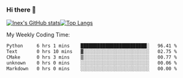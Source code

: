 ### Hi there 👋
[![lnex's GitHub stats](https://github-readme-stats.vercel.app/api?username=lnexenl&count_private=true&show_icons=true)](https://github.com/anuraghazra/github-readme-stats)[![Top Langs](https://github-readme-stats.vercel.app/api/top-langs/?username=lnexenl&layout=compact&langs_count=8&exclude_repo=32-bit-MIPS-CPU)](https://github.com/anuraghazra/github-readme-stats)

My Weekly Coding Time:
<!--START_SECTION:waka-->

```txt
Python     6 hrs 1 mins    ████████████████████████░   96.41 %
Text       0 hrs 10 mins   ▓░░░░░░░░░░░░░░░░░░░░░░░░   02.75 %
CMake      0 hrs 3 mins    ▒░░░░░░░░░░░░░░░░░░░░░░░░   00.77 %
unknown    0 hrs 0 mins    ░░░░░░░░░░░░░░░░░░░░░░░░░   00.06 %
Markdown   0 hrs 0 mins    ░░░░░░░░░░░░░░░░░░░░░░░░░   00.00 %
```

<!--END_SECTION:waka-->
